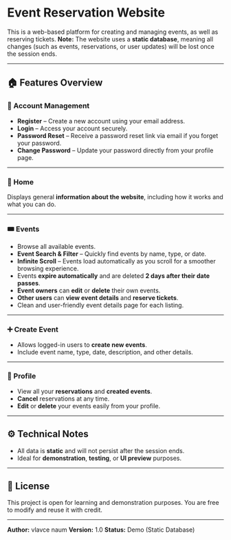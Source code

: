 # Event Reservation Website

This is a web-based platform for creating and managing events, as well as reserving tickets.
**Note:** The website uses a **static database**, meaning all changes (such as events, reservations, or user updates) will be lost once the session ends.

---

## 🏠 Features Overview

### 🔐 Account Management

* **Register** – Create a new account using your email address.
* **Login** – Access your account securely.
* **Password Reset** – Receive a password reset link via email if you forget your password.
* **Change Password** – Update your password directly from your profile page.

---

### 📰 Home

Displays general **information about the website**, including how it works and what you can do.

---

### 🎟️ Events

* Browse all available events.
* **Event Search & Filter** – Quickly find events by name, type, or date.
* **Infinite Scroll** – Events load automatically as you scroll for a smoother browsing experience.
* Events **expire automatically** and are deleted **2 days after their date passes**.
* **Event owners** can **edit** or **delete** their own events.
* **Other users** can **view event details** and **reserve tickets**.
* Clean and user-friendly event details page for each listing.

---

### ➕ Create Event

* Allows logged-in users to **create new events**.
* Include event name, type, date, description, and other details.

---

### 👤 Profile

* View all your **reservations** and **created events**.
* **Cancel** reservations at any time.
* **Edit** or **delete** your events easily from your profile.

---

## ⚙️ Technical Notes

* All data is **static** and will not persist after the session ends.
* Ideal for **demonstration**, **testing**, or **UI preview** purposes.

---

## 📄 License

This project is open for learning and demonstration purposes.
You are free to modify and reuse it with credit.

---

**Author:** vlavce naum
**Version:** 1.0
**Status:** Demo (Static Database)
